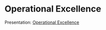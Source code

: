 # **Operational Excellence**

Presentation: [Operational Excellence](https://github.com/regismartelFX/Workshops/wiki/Operational-Excellence)